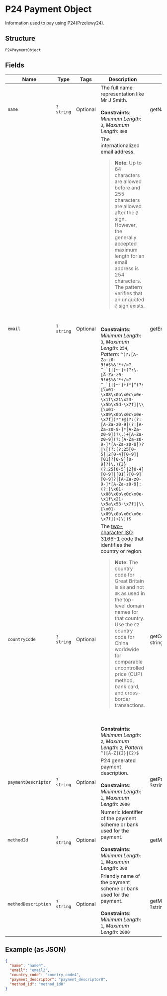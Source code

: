 
# P24 Payment Object

Information used to pay using P24(Przelewy24).

## Structure

`P24PaymentObject`

## Fields

| Name | Type | Tags | Description | Getter | Setter |
|  --- | --- | --- | --- | --- | --- |
| `name` | `?string` | Optional | The full name representation like Mr J Smith.<br><br>**Constraints**: *Minimum Length*: `3`, *Maximum Length*: `300` | getName(): ?string | setName(?string name): void |
| `email` | `?string` | Optional | The internationalized email address.<blockquote><strong>Note:</strong> Up to 64 characters are allowed before and 255 characters are allowed after the <code>@</code> sign. However, the generally accepted maximum length for an email address is 254 characters. The pattern verifies that an unquoted <code>@</code> sign exists.</blockquote><br><br>**Constraints**: *Minimum Length*: `3`, *Maximum Length*: `254`, *Pattern*: ``^(?:[A-Za-z0-9!#$%&'*+/=?^_`{\|}~-]+(?:\.[A-Za-z0-9!#$%&'*+/=?^_`{\|}~-]+)*\|"(?:[\x01-\x08\x0b\x0c\x0e-\x1f\x21\x23-\x5b\x5d-\x7f]\|\\[\x01-\x09\x0b\x0c\x0e-\x7f])*")@(?:(?:[A-Za-z0-9](?:[A-Za-z0-9-]*[A-Za-z0-9])?\.)+[A-Za-z0-9](?:[A-Za-z0-9-]*[A-Za-z0-9])?\|\[(?:(?:25[0-5]\|2[0-4][0-9]\|[01]?[0-9][0-9]?)\.){3}(?:25[0-5]\|2[0-4][0-9]\|[01]?[0-9][0-9]?\|[A-Za-z0-9-]*[A-Za-z0-9]:(?:[\x01-\x08\x0b\x0c\x0e-\x1f\x21-\x5a\x53-\x7f]\|\\[\x01-\x09\x0b\x0c\x0e-\x7f])+)\])$`` | getEmail(): ?string | setEmail(?string email): void |
| `countryCode` | `?string` | Optional | The [two-character ISO 3166-1 code](/api/rest/reference/country-codes/) that identifies the country or region.<blockquote><strong>Note:</strong> The country code for Great Britain is <code>GB</code> and not <code>UK</code> as used in the top-level domain names for that country. Use the `C2` country code for China worldwide for comparable uncontrolled price (CUP) method, bank card, and cross-border transactions.</blockquote><br><br>**Constraints**: *Minimum Length*: `2`, *Maximum Length*: `2`, *Pattern*: `^([A-Z]{2}\|C2)$` | getCountryCode(): ?string | setCountryCode(?string countryCode): void |
| `paymentDescriptor` | `?string` | Optional | P24 generated payment description.<br><br>**Constraints**: *Minimum Length*: `1`, *Maximum Length*: `2000` | getPaymentDescriptor(): ?string | setPaymentDescriptor(?string paymentDescriptor): void |
| `methodId` | `?string` | Optional | Numeric identifier of the payment scheme or bank used for the payment.<br><br>**Constraints**: *Minimum Length*: `1`, *Maximum Length*: `300` | getMethodId(): ?string | setMethodId(?string methodId): void |
| `methodDescription` | `?string` | Optional | Friendly name of the payment scheme or bank used for the payment.<br><br>**Constraints**: *Minimum Length*: `1`, *Maximum Length*: `2000` | getMethodDescription(): ?string | setMethodDescription(?string methodDescription): void |

## Example (as JSON)

```json
{
  "name": "name4",
  "email": "email2",
  "country_code": "country_code4",
  "payment_descriptor": "payment_descriptor8",
  "method_id": "method_id8"
}
```

